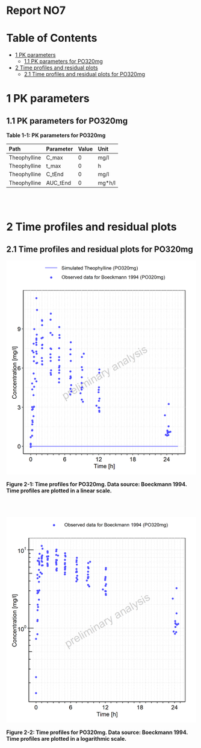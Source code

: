 



# Report NO7



# Table of Contents

 * [1 PK parameters ](#pk-parameters)
   * [1.1 PK parameters for PO320mg ](#pk-parameters-po320mg)
 * [2 Time profiles and residual plots ](#time-profiles)
   * [2.1 Time profiles and residual plots for PO320mg ](#time-profiles-po320mg)





# 1 PK parameters <a id="pk-parameters"></a>


## 1.1 PK parameters for PO320mg <a id="pk-parameters-po320mg"></a>


<a id="table-1-1"></a>

**Table 1-1: PK parameters for PO320mg**


|Path         |Parameter |Value |Unit   |
|:------------|:---------|:-----|:------|
|Theophylline |C_max     |0     |mg/l   |
|Theophylline |t_max     |0     |h      |
|Theophylline |C_tEnd    |0     |mg/l   |
|Theophylline |AUC_tEnd  |0     |mg*h/l |


<br>
<br>





# 2 Time profiles and residual plots <a id="time-profiles"></a>


## 2.1 Time profiles and residual plots for PO320mg <a id="time-profiles-po320mg"></a>


<a id="figure-2-1"></a>

![](TimeProfiles/PO320mg-3_timeProfile_Concentration_total.png)



**Figure 2-1: Time profiles for PO320mg. Data source: Boeckmann 1994. Time profiles are plotted in a linear scale.**


<br>
<br>


<a id="figure-2-2"></a>

![](TimeProfiles/PO320mg-4_timeProfileLog_Concentration_total.png)



**Figure 2-2: Time profiles for PO320mg. Data source: Boeckmann 1994. Time profiles are plotted in a logarithmic scale.**


<br>
<br>



